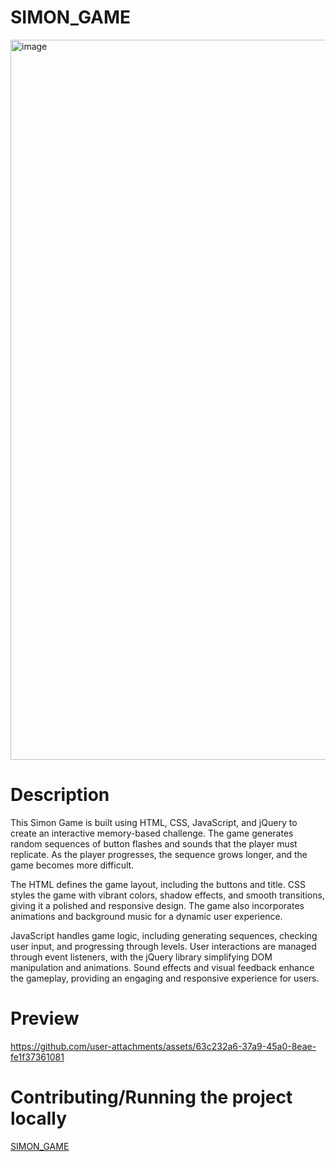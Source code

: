 # SIMON_GAME
<img width="1152" alt="image" src="https://github.com/user-attachments/assets/644ccd56-4037-44d2-95a5-cd054d4bb562">

<h1>Description</h1>
This Simon Game is built using HTML, CSS, JavaScript, and jQuery to create an interactive memory-based challenge. The game generates random sequences of button flashes and sounds that the player must replicate. As the player progresses, the sequence grows longer, and the game becomes more difficult.
<p></p>
The HTML defines the game layout, including the buttons and title. CSS styles the game with vibrant colors, shadow effects, and smooth transitions, giving it a polished and responsive design. The game also incorporates animations and background music for a dynamic user experience.
<p></p>
JavaScript handles game logic, including generating sequences, checking user input, and progressing through levels. User interactions are managed through event listeners, with the jQuery library simplifying DOM manipulation and animations. Sound effects and visual feedback enhance the gameplay, providing an engaging and responsive experience for users.
<p></p>
<h1>Preview</h1>

https://github.com/user-attachments/assets/63c232a6-37a9-45a0-8eae-fe1f37361081

<h1>Contributing/Running the project locally</h1>
<a href="https://github.com/AaryaSoni-web/SIMON_GAME">SIMON_GAME</a>
